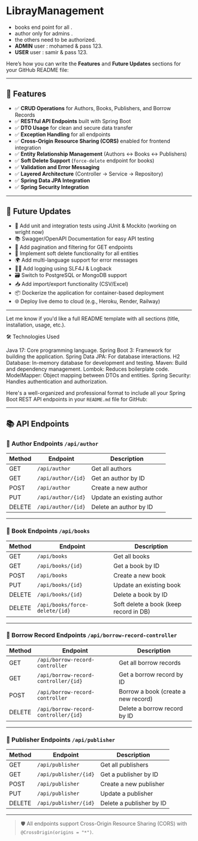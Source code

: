 # LibrayManagement

* books end point for all .
* author only for admins .
* the others need to be authorized.
* **ADMIN** user : mohamed & pass 123.
* **USER** user : samir & pass 123.


Here’s how you can write the **Features** and **Future Updates** sections for your GitHub README file:

---

## 🚀 Features

* ✅ **CRUD Operations** for Authors, Books, Publishers, and Borrow Records
* ✅ **RESTful API Endpoints** built with Spring Boot
* ✅ **DTO Usage** for clean and secure data transfer
* ✅ **Exception Handling** for all endpoints
* ✅ **Cross-Origin Resource Sharing (CORS)** enabled for frontend integration
* ✅ **Entity Relationship Management** (Authors ↔ Books ↔ Publishers)
* ✅ **Soft Delete Support** (`force-delete` endpoint for books)
* ✅ **Validation and Error Messaging**
* ✅ **Layered Architecture** (Controller → Service → Repository)
* ✅ **Spring Data JPA Integration**
* ✅ **Spring Security Integration**

---

## 🔮 Future Updates

* 🧪 Add unit and integration tests using JUnit & Mockito (working on wright now)
* 📚 Swagger/OpenAPI Documentation for easy API testing
* 💾 Add pagination and filtering for GET endpoints
* 🔁 Implement soft delete functionality for all entities
* 🌍 Add multi-language support for error messages
* 🕵️‍♂️ Add logging using SLF4J & Logback
* 🗃️ Switch to PostgreSQL or MongoDB support
* 📥 Add import/export functionality (CSV/Excel)
* 📦 Dockerize the application for container-based deployment
* 🌐 Deploy live demo to cloud (e.g., Heroku, Render, Railway)

---

Let me know if you'd like a full README template with all sections (title, installation, usage, etc.).

🛠️ Technologies Used

Java 17: Core programming language.
Spring Boot 3: Framework for building the application.
Spring Data JPA: For database interactions.
H2 Database: In-memory database for development and testing.
Maven: Build and dependency management.
Lombok: Reduces boilerplate code.
ModelMapper: Object mapping between DTOs and entities.
Spring Security: Handles authentication and authorization.


Here's a well-organized and professional format to include all your Spring Boot REST API endpoints in your `README.md` file for GitHub:

---

## 📚 API Endpoints

### 🔹 Author Endpoints `/api/author`

| Method | Endpoint           | Description               |
| ------ | ------------------ | ------------------------- |
| GET    | `/api/author`      | Get all authors           |
| GET    | `/api/author/{id}` | Get an author by ID       |
| POST   | `/api/author`      | Create a new author       |
| PUT    | `/api/author/{id}` | Update an existing author |
| DELETE | `/api/author/{id}` | Delete an author by ID    |

---

### 🔹 Book Endpoints `/api/books`

| Method | Endpoint                       | Description                            |
| ------ | ------------------------------ | -------------------------------------- |
| GET    | `/api/books`                   | Get all books                          |
| GET    | `/api/books/{id}`              | Get a book by ID                       |
| POST   | `/api/books`                   | Create a new book                      |
| PUT    | `/api/books/{id}`              | Update an existing book                |
| DELETE | `/api/books/{id}`              | Delete a book by ID                    |
| DELETE | `/api/books/force-delete/{id}` | Soft delete a book (keep record in DB) |

---

### 🔹 Borrow Record Endpoints `/api/borrow-record-controller`

| Method | Endpoint                             | Description                         |
| ------ | ------------------------------------ | ----------------------------------- |
| GET    | `/api/borrow-record-controller`      | Get all borrow records              |
| GET    | `/api/borrow-record-controller/{id}` | Get a borrow record by ID           |
| POST   | `/api/borrow-record-controller`      | Borrow a book (create a new record) |
| DELETE | `/api/borrow-record-controller/{id}` | Delete a borrow record by ID        |

---

### 🔹 Publisher Endpoints `/api/publisher`

| Method | Endpoint              | Description              |
| ------ | --------------------- | ------------------------ |
| GET    | `/api/publisher`      | Get all publishers       |
| GET    | `/api/publisher/{id}` | Get a publisher by ID    |
| POST   | `/api/publisher`      | Create a new publisher   |
| PUT    | `/api/publisher`      | Update a publisher       |
| DELETE | `/api/publisher/{id}` | Delete a publisher by ID |

---

> 🛡 All endpoints support Cross-Origin Resource Sharing (CORS) with `@CrossOrigin(origins = "*")`.
